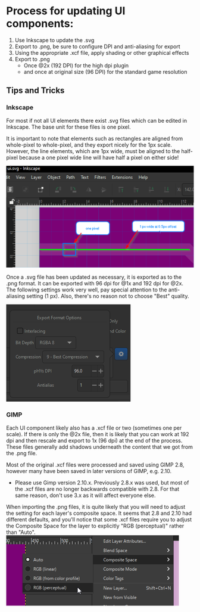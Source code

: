 # Process for updating UI components:

1. Use Inkscape to update the .svg
2. Export to .png, be sure to configure DPI and anti-aliasing for export
3. Using the appropriate .xcf file, apply shading or other graphical effects
4. Export to .png
   - Once @2x (192 DPI) for the high dpi plugin
   - and once at original size (96 DPI) for the standard game resolution

## Tips and Tricks

### Inkscape
For most if not all UI elements there exist .svg files which can be edited in Inkscape. The base unit for these files is one pixel. 

It is important to note that elements such as rectangles are aligned from whole-pixel to whole-pixel, and they export nicely for the 1px scale. However, the line elements, which are 1px wide, must be aligned to the half-pixel because a one pixel wide line will have half a pixel on either side!

![ui_svg_notes.png](README_assets/ui_svg_notes.png)

Once a .svg file has been updated as necessary, it is exported as to the .png format. It can be exported with 96 dpi for @1x and 192 dpi for @2x. The following settings work very well, pay special attention to the anti-aliasing setting (1 px). Also, there's no reason not to choose "Best" quality.
   
![inkscape_png_export.png](README_assets/inkscape_png_export.png)

### GIMP
Each UI component likely also has a .xcf file or two (sometimes one per scale). If there is only the @2x file, then it is likely that you can work at 192 dpi and then rescale and export to 1x (96 dpi) at the end of the process. These files generally add shadows underneath the content that we got from the .png file.

Most of the original .xcf files were processed and saved using GIMP 2.8, however many have been saved in later versions of GIMP, e.g. 2.10.
   - Please use Gimp version 2.10.x. Previously 2.8.x was used, but most of the .xcf files are no longer backwards compatible with 2.8. For that same reason, don't use 3.x as it will affect everyone else. 

When importing the .png files, it is quite likely that you will need to adjust the setting for each layer's composite space. It seems that 2.8 and 2.10 had different defaults, and you'll notice that some .xcf files require you to adjust the Composite Space for the layer to explicitly "RGB (perceptual)" rather than "Auto". 
![gimp_perceptual_space.png](README_assets/gimp_perceptual_space.png)
